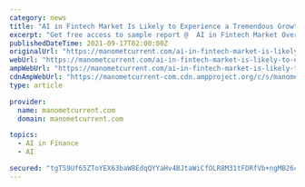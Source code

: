 ```yaml
---
category: news
title: "AI in Fintech Market Is Likely to Experience a Tremendous Growth in Near Future"
excerpt: "Get free access to sample report @  AI in Fintech Market Overview: The study provides comprehensive outlook vital to keep market knowledge up to date segmented by Chatbots, Credit Scoring, Quantitative & Asset Management,"
publishedDateTime: 2021-09-17T02:00:00Z
originalUrl: "https://manometcurrent.com/ai-in-fintech-market-is-likely-to-experience-a-tremendous-growth-in-near-future/"
webUrl: "https://manometcurrent.com/ai-in-fintech-market-is-likely-to-experience-a-tremendous-growth-in-near-future/"
ampWebUrl: "https://manometcurrent.com/ai-in-fintech-market-is-likely-to-experience-a-tremendous-growth-in-near-future/?amp=1"
cdnAmpWebUrl: "https://manometcurrent-com.cdn.ampproject.org/c/s/manometcurrent.com/ai-in-fintech-market-is-likely-to-experience-a-tremendous-growth-in-near-future/?amp=1"
type: article

provider:
  name: manometcurrent.com
  domain: manometcurrent.com

topics:
  - AI in Finance
  - AI

secured: "tgTS9Uf65ZToYEX63baW8EdqQYYaHv4BJtaWiCfOLR8M31tFDRfVb+ngMB26c7s12FbkRhCxmvP5uD8p78bOggdCSR8U4w2LxhHJR5QOrt7nBuK2s+lHvR0EZVPq6TMH1m+f76mpqQBLjFFzEcpBRRw6DCeytGB4mCwSe0I7ijc04ymjJolZkCMeyaz+FgB2dVUvJf2wwODTR/uVVqdYQNsImSEgOmkGl70kRUOGne1BJbvohWUNgRdg2SIpzT5sfEVLMsH4Nrj9hkiCjMkN0Qx0Ht0SwqR2u103GLA1GtF0CESyD9CGUhjKpbusU2Hzcro7y/xRcj0q6iXMeS+sYirfg+/pwHDqvZSUjQkcoUM=;OCXay59+8oovEW874KqEzg=="
---
```


